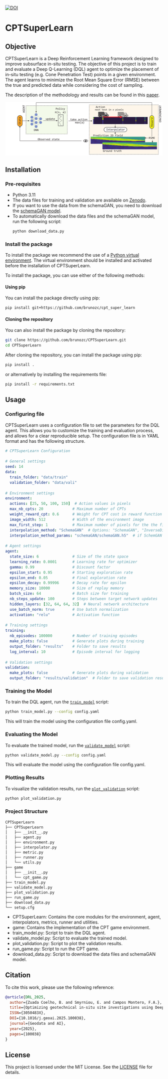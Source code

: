 [![DOI](https://img.shields.io/badge/DOI-10.1016/j.geoai.2025.100038-blue)](https://doi.org/10.1016/j.geoai.2025.100038)

# CPTSuperLearn

## Objective

CPTSuperLearn is a Deep Reinforcement Learning framework designed to improve subsurface in-situ testing.
The objective of this project is to train and evaluate a Deep Q-Learning (DQL) agent to optimize the placement
of in-situ testing (e.g. Cone Penetration Test) points in a given environment.
The agent learns to minimize the Root Mean Square Error (RMSE) between the true and predicted data
while considering the cost of sampling.

The description of the methodology and results can be found in this
[paper](https://www.sciencedirect.com/science/article/pii/S3050483X25000371).

![DRL](static/DRL.png)


## Installation

### Pre-requisites

- Python 3.11
- The data files for training and validation are available on [Zenodo](https://zenodo.org/records/13143431/files/data.zip).
- If you want to use the data from the schemaGAN, you need to download the [schemaGAN model](https://zenodo.org/records/13143431/files/schemaGAN.h5).
- To automatically download the data files and the schemaGAN model, run the following script:
    ```sh
    python download_data.py
    ```

### Install the package
To install the package we recommend the use of a [Python virtual environment](https://docs.python.org/3/library/venv.html).
The virtual environment should be installed and activated before the installation of CPTSuperLearn.

To install the package, you can use either of the following methods:

#### Using pip
You can install the package directly using pip:

```sh
pip install git+https://github.com/brunozc/cpt_super_learn
```

#### Cloning the repository

You can also install the package by cloning the repository:
```sh
git clone https://github.com/brunozc/CPTSuperLearn.git
cd CPTSuperLearn
```

After cloning the repository, you can install the package using pip:
```sh
pip install .
```

or alternatively by installing the requirements file:
```sh
pip install -r requirements.txt
```


## Usage

### Configuring file
CPTSuperLearn uses a configuration file to set the parameters for the DQL agent.
This allows you to customize the training and evaluation process, and allows for a clear
reproducible setup.
The configuration file is in YAML format and has the following structure.

```yaml
# CPTSuperLearn Configuration

# General settings
seed: 14
data:
  train_folder: "data/train"
  validation_folder: "data/vali"

# Environment settings
environment:
  actions: [25, 50, 100, 150]  # Action values in pixels
  max_nb_cpts: 20             # Maximum number of CPTs
  weight_reward_cpt: 0.6      # Weight for CPT cost in reward function
  image_width: 512            # Width of the environment image
  max_first_step: 1           # Maximum number of pixels for the the first step
  interpolation_method: "SchemaGAN"  # Options: "SchemaGAN", "InverseDistance"
  interpolation_method_params: "schemaGAN/schemaGAN.h5"  # if SchemGAN (path to model) if InverseDistance (number of neighbors)

# Agent settings
agent:
  state_size: 6               # Size of the state space
  learning_rate: 0.0001       # Learning rate for optimizer
  gamma: 0.99                 # Discount factor
  epsilon_start: 0.95         # Starting exploration rate
  epsilon_end: 0.05           # Final exploration rate
  epsilon_decay: 0.99996      # Decay rate for epsilon
  memory_size: 10000          # Size of replay memory
  batch_size: 64              # Batch size for training
  nb_steps_update: 100        # Steps between target network updates
  hidden_layers: [32, 64, 64, 32]  # Neural network architecture
  use_batch_norm: true        # Use batch normalization
  activation: "relu"          # Activation function

# Training settings
training:
  nb_episodes: 100000         # Number of training episodes
  make_plots: false           # Generate plots during training
  output_folder: "results"    # Folder to save results
  log_interval: 10            # Episode interval for logging

# Validation settings
validation:
  make_plots: false           # Generate plots during validation
  output_folder: "results/validation"  # Folder to save validation results
```


### Training the Model

To train the DQL agent, run the [`train_model`](train_model.py) script:

```sh
python train_model.py --config config.yaml
```

This will train the model using the configuration file config.yaml.

### Evaluating the Model

To evaluate the trained model, run the [`validate_model`](validate_model.py) script:

```sh
python validate_model.py --config config.yaml
```

This will evaluate the model using the configuration file config.yaml.


### Plotting Results
To visualize the validation results, run the [`plot_validation`](plot_validation.py) script:

```sh
python plot_validation.py
```

### Project Structure

```plaintext
CPTSuperLearn
├── CPTSuperLearn
│   ├── __init__.py
│   ├── agent.py
│   ├── environment.py
│   ├── interpolator.py
│   ├── metric.py
│   ├── runner.py
│   └── utils.py
├── game
│   ├── __init__.py
│   └── cpt_game.py
├── train_model.py
├── validate_model.py
├── plot_validation.py
├── run_game.py
├── download_data.py
└── setup.cfg
```

* CPTSuperLearn: Contains the core modules for the environment, agent, interpolators, metrics, runner and utilities.
* game: Contains the implementation of the CPT game environment.
* train_model.py: Script to train the DQL agent.
* validate_model.py: Script to evaluate the trained model.
* plot_validation.py: Script to plot the validation results.
* run_game.py: Script to run the CPT game.
* download_data.py: Script to download the data files and schemaGAN model.


## Citation
To cite this work, please use the following reference:

```bibtex
@article{DRL_2025,
  author={Zuada Coelho, B. and Smyrniou, E. and Campos Montero, F.A.},
  title={Optimizing geotechnical in-situ site investigations using Deep Reinforcement Learning},
  ISSN={3050483X},
  DOI={10.1016/j.geoai.2025.100038},
  journal={Geodata and AI},
  year={2025},
  pages={100038}
}
```

## License
This project is licensed under the MIT License. See the [LICENSE](LICENSE) file for details.


